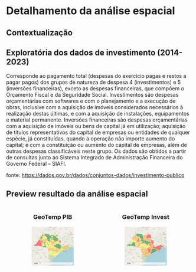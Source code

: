 # Detalhamento da análise espacial

## Contextualização

## Exploratória dos dados de investimento (2014-2023)

Corresponde ao pagamento total (despesas do exercício pagas e restos a pagar pagos) dos grupos de natureza de despesa 4 (investimentos) e 5 (inversões financeiras), exceto as despesas financeiras, que compõem o Orçamento Fiscal e da Seguridade Social. Investimentos são despesas orçamentárias com softwares e com o planejamento e a execução de obras, inclusive com a aquisição de imóveis considerados necessários à realização destas últimas, e com a aquisição de instalações, equipamentos e material permanente. Inversões financeiras são despesas orçamentárias com a aquisição de imóveis ou bens de capital já em utilização; aquisição de títulos representativos do capital de empresas ou entidades de qualquer espécie, já constituídas, quando a operação não importe aumento do capital; e com a constituição ou aumento do capital de empresas, além de outras despesas classificáveis neste grupo. Os dados são obtidos a partir de consultas junto ao Sistema Integrado de Administração Financeira do Governo Federal – SIAFI.

fonte: https://dados.gov.br/dados/conjuntos-dados/investimento-publico


## Preview resultado da análise espacial

<div style="display: flex; justify-content: space-around; align-items: center;">

  <!-- First GIF -->
  <div style="text-align: center;">
    <h3>GeoTemp PIB</h3>
    <img src="./imgs/GeoTemp_PIB.gif" alt="GeoTemp PIB" style="width: 45%; max-width: 300px;">
  </div>

  <!-- Second GIF -->
  <div style="text-align: center;">
    <h3>GeoTemp Invest</h3>
    <img src="./imgs/GeoTemp_Invest.gif" alt="GeoTemp Invest" style="width: 45%; max-width: 300px;">
  </div>

</div>

